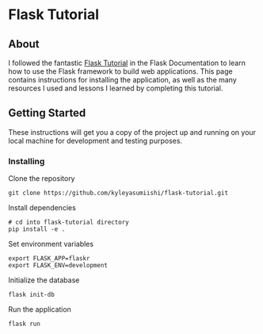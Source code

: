 # Flask Tutorial

## About

I followed the fantastic <a href="https://flask.palletsprojects.com/en/1.1.x/tutorial/#tutorial">Flask Tutorial</a> in the Flask Documentation to learn how to use the Flask framework to build web applications. This page contains instructions for installing the application, as well as the many resources I used and lessons I learned by completing this tutorial.

## Getting Started

These instructions will get you a copy of the project up and running on your local machine for development and testing purposes.

### Installing

Clone the repository
```
git clone https://github.com/kyleyasumiishi/flask-tutorial.git
```
Install dependencies
```
# cd into flask-tutorial directory
pip install -e .
```
Set environment variables
```
export FLASK_APP=flaskr
export FLASK_ENV=development
```
Initialize the database
```
flask init-db
```
Run the application
```
flask run
```
